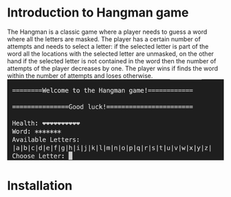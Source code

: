 # Introduction to Hangman game

The Hangman is a classic game where a player needs to guess a word where all the letters are masked. The player has a certain number of attempts and needs to select a letter: if the selected letter is part of the word all the locations with the selected letter are unmasked, on the other hand if the selected letter is not contained in the word then the number of attempts of the player decreases by one. The player wins if finds the word within the number of attempts and loses otherwise.
![image](/image/hangman_terminal.png)

# Installation
